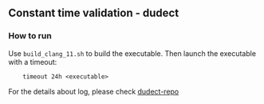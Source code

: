 ## Constant time validation - dudect

### How to run

Use `build_clang_11.sh` to build the executable. Then launch the executable with a timeout:


        timeout 24h <executable>

For the details about log, please check [dudect-repo](https://github.com/CXWorks/dudect/tree/master#typical-output) 